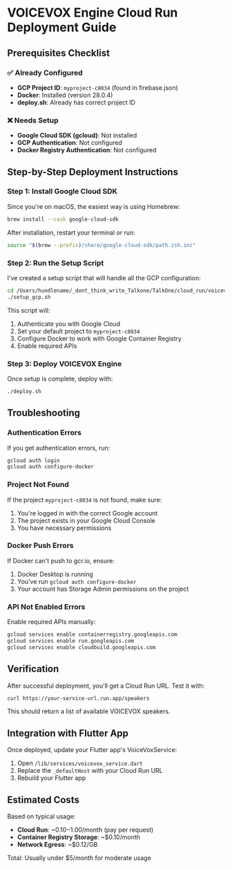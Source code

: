 # VOICEVOX Engine Cloud Run Deployment Guide

## Prerequisites Checklist

### ✅ Already Configured
- **GCP Project ID**: `myproject-c8034` (found in firebase.json)
- **Docker**: Installed (version 28.0.4)
- **deploy.sh**: Already has correct project ID

### ❌ Needs Setup
- **Google Cloud SDK (gcloud)**: Not installed
- **GCP Authentication**: Not configured
- **Docker Registry Authentication**: Not configured

## Step-by-Step Deployment Instructions

### Step 1: Install Google Cloud SDK

Since you're on macOS, the easiest way is using Homebrew:

```bash
brew install --cask google-cloud-sdk
```

After installation, restart your terminal or run:
```bash
source "$(brew --prefix)/share/google-cloud-sdk/path.zsh.inc"
```

### Step 2: Run the Setup Script

I've created a setup script that will handle all the GCP configuration:

```bash
cd /Users/hundlename/_dont_think_write_Talkone/TalkOne/cloud_run/voicevox_engine
./setup_gcp.sh
```

This script will:
1. Authenticate you with Google Cloud
2. Set your default project to `myproject-c8034`
3. Configure Docker to work with Google Container Registry
4. Enable required APIs

### Step 3: Deploy VOICEVOX Engine

Once setup is complete, deploy with:

```bash
./deploy.sh
```

## Troubleshooting

### Authentication Errors
If you get authentication errors, run:
```bash
gcloud auth login
gcloud auth configure-docker
```

### Project Not Found
If the project `myproject-c8034` is not found, make sure:
1. You're logged in with the correct Google account
2. The project exists in your Google Cloud Console
3. You have necessary permissions

### Docker Push Errors
If Docker can't push to gcr.io, ensure:
1. Docker Desktop is running
2. You've run `gcloud auth configure-docker`
3. Your account has Storage Admin permissions on the project

### API Not Enabled Errors
Enable required APIs manually:
```bash
gcloud services enable containerregistry.googleapis.com
gcloud services enable run.googleapis.com
gcloud services enable cloudbuild.googleapis.com
```

## Verification

After successful deployment, you'll get a Cloud Run URL. Test it with:

```bash
curl https://your-service-url.run.app/speakers
```

This should return a list of available VOICEVOX speakers.

## Integration with Flutter App

Once deployed, update your Flutter app's VoiceVoxService:

1. Open `/lib/services/voicevox_service.dart`
2. Replace the `_defaultHost` with your Cloud Run URL
3. Rebuild your Flutter app

## Estimated Costs

Based on typical usage:
- **Cloud Run**: ~$0.10-$1.00/month (pay per request)
- **Container Registry Storage**: ~$0.10/month
- **Network Egress**: ~$0.12/GB

Total: Usually under $5/month for moderate usage